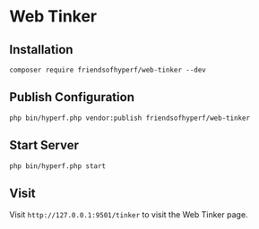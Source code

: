 # Web Tinker

## Installation

```shell
composer require friendsofhyperf/web-tinker --dev
```

## Publish Configuration

```shell
php bin/hyperf.php vendor:publish friendsofhyperf/web-tinker
```

## Start Server

```shell
php bin/hyperf.php start
```

## Visit

Visit `http://127.0.0.1:9501/tinker` to visit the Web Tinker page.
